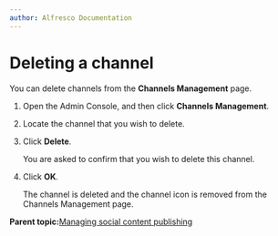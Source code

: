 ```yaml
---
author: Alfresco Documentation
---
```


# Deleting a channel

You can delete channels from the **Channels Management** page.

1.  Open the Admin Console, and then click **Channels Management**.

2.  Locate the channel that you wish to delete.

3.  Click **Delete**.

    You are asked to confirm that you wish to delete this channel.

4.  Click **OK**.

    The channel is deleted and the channel icon is removed from the Channels Management page.


**Parent topic:**[Managing social content publishing](../concepts/adminconsole-channelsman-intro.md)

